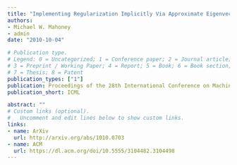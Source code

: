 ```yaml
---
title: "Implementing Regularization Implicitly Via Approximate Eigenvector Computation"
authors:
- Michael W. Mahoney
- admin
date: "2010-10-04"

# Publication type.
# Legend: 0 = Uncategorized; 1 = Conference paper; 2 = Journal article;
# 3 = Preprint / Working Paper; 4 = Report; 5 = Book; 6 = Book section;
# 7 = Thesis; 8 = Patent
publication_types: ["1"]
publication: Proceedings of the 28th International Conference on Machine Learning
publication_short: ICML

abstract: ""
# Custom links (optional).
#   Uncomment and edit lines below to show custom links.
links:
- name: ArXiv
  url: http://arxiv.org/abs/1010.0703
- name: ACM
  url: https://dl.acm.org/doi/10.5555/3104482.3104498
---
```

